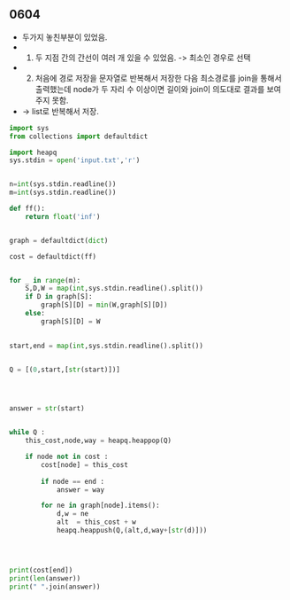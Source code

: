 ## 0604
- 두가지 놓친부분이 있었음.
- 1. 두 지점 간의 간선이 여러 개 있을 수 있었음. -> 최소인 경우로 선택
- 2. 처음에 경로 저장을 문자열로 반복해서 저장한 다음 최소경로를 join을 통해서 출력했는데 node가 두 자리 수 이상이면 길이와 join이 의도대로 결과를 보여주지 못함.
- -> list로 반복해서 저장.


```python
import sys
from collections import defaultdict

import heapq
sys.stdin = open('input.txt','r')


n=int(sys.stdin.readline())
m=int(sys.stdin.readline())

def ff():
    return float('inf')


graph = defaultdict(dict)

cost = defaultdict(ff)


for _ in range(m):
    S,D,W = map(int,sys.stdin.readline().split())
    if D in graph[S]:
        graph[S][D] = min(W,graph[S][D])
    else:
        graph[S][D] = W
    

start,end = map(int,sys.stdin.readline().split())


Q = [(0,start,[str(start)])]




answer = str(start)


while Q :
    this_cost,node,way = heapq.heappop(Q)

    if node not in cost :
        cost[node] = this_cost
        
        if node == end :
            answer = way

        for ne in graph[node].items():
            d,w = ne
            alt  = this_cost + w
            heapq.heappush(Q,(alt,d,way+[str(d)]))

        


print(cost[end])
print(len(answer))
print(" ".join(answer))



```
